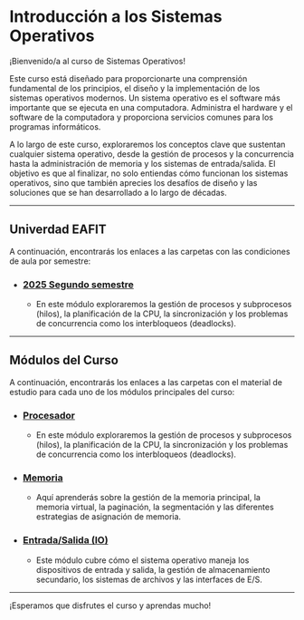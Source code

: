 # Introducción a los Sistemas Operativos

¡Bienvenido/a al curso de Sistemas Operativos!

Este curso está diseñado para proporcionarte una comprensión fundamental de los principios, el diseño y la implementación de los sistemas operativos modernos. Un sistema operativo es el software más importante que se ejecuta en una computadora. Administra el hardware y el software de la computadora y proporciona servicios comunes para los programas informáticos.

A lo largo de este curso, exploraremos los conceptos clave que sustentan cualquier sistema operativo, desde la gestión de procesos y la concurrencia hasta la administración de memoria y los sistemas de entrada/salida. El objetivo es que al finalizar, no solo entiendas cómo funcionan los sistemas operativos, sino que también aprecies los desafíos de diseño y las soluciones que se han desarrollado a lo largo de décadas.

---

## Univerdad EAFIT
A continuación, encontrarás los enlaces a las carpetas con las condiciones de aula por semestre:

* ### [2025 Segundo semestre](./plan_aula/2025-2)
    * En este módulo exploraremos la gestión de procesos y subprocesos (hilos), la planificación de la CPU, la sincronización y los problemas de concurrencia como los interbloqueos (deadlocks).

---

## Módulos del Curso

A continuación, encontrarás los enlaces a las carpetas con el material de estudio para cada uno de los módulos principales del curso:

* ### [Procesador](./Procesador/)
    * En este módulo exploraremos la gestión de procesos y subprocesos (hilos), la planificación de la CPU, la sincronización y los problemas de concurrencia como los interbloqueos (deadlocks).

* ### [Memoria](./Memoria/)
    * Aquí aprenderás sobre la gestión de la memoria principal, la memoria virtual, la paginación, la segmentación y las diferentes estrategias de asignación de memoria.

* ### [Entrada/Salida (IO)](./IO/)
    * Este módulo cubre cómo el sistema operativo maneja los dispositivos de entrada y salida, la gestión de almacenamiento secundario, los sistemas de archivos y las interfaces de E/S.

---

¡Esperamos que disfrutes el curso y aprendas mucho!
